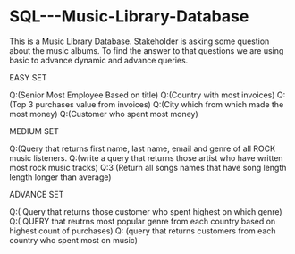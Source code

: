 # SQL---Music-Library-Database
This is a Music Library Database. Stakeholder is asking some question about the music albums. To find the answer to that questions we are using basic to advance dynamic and advance queries.

EASY SET

Q:(Senior Most Employee Based on title)
Q:(Country with most invoices) 
Q:(Top 3 purchases value from invoices)
Q:(City which from which made the most money)
Q:(Customer who spent most money)

MEDIUM SET

Q:(Query that returns first name, last name, email and genre of all ROCK music listeners.
Q:(write a query that returns those artist who have written most rock music tracks)
Q:3 (Return all songs names that have song length length longer than average)

ADVANCE SET

Q:( Query that returns those customer who spent highest on which genre)
Q:( QUERY that reutrns most popular genre from each country based on highest count of purchases)
Q: (query that returns customers from each country who spent most on music)


